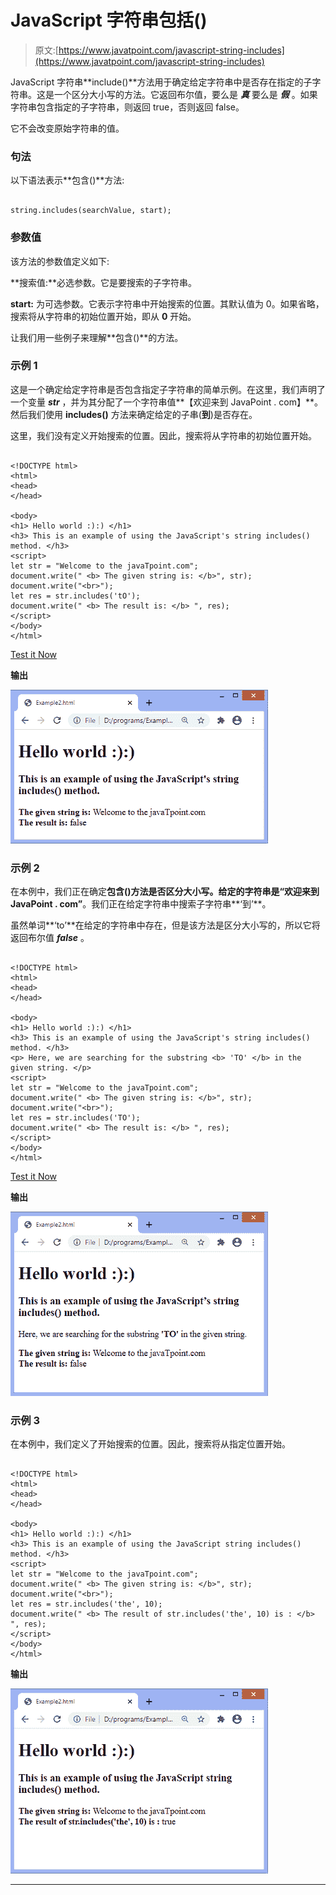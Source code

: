 # JavaScript 字符串包括()

> 原文:[https://www.javatpoint.com/javascript-string-includes](https://www.javatpoint.com/javascript-string-includes)

JavaScript 字符串**include()**方法用于确定给定字符串中是否存在指定的子字符串。这是一个区分大小写的方法。它返回布尔值，要么是 ***真*** 要么是 ***假*** 。如果字符串包含指定的子字符串，则返回 true，否则返回 false。

它不会改变原始字符串的值。

### 句法

以下语法表示**包含()**方法:

```

string.includes(searchValue, start);

```

### 参数值

该方法的参数值定义如下:

**搜索值:**必选参数。它是要搜索的子字符串。

**start:** 为可选参数。它表示字符串中开始搜索的位置。其默认值为 0。如果省略，搜索将从字符串的初始位置开始，即从 **0** 开始。

让我们用一些例子来理解**包含()**的方法。

### 示例 1

这是一个确定给定字符串是否包含指定子字符串的简单示例。在这里，我们声明了一个变量 ***str*** ，并为其分配了一个字符串值**【欢迎来到 JavaPoint . com】**。然后我们使用 **includes()** 方法来确定给定的子串(**到**)是否存在。

这里，我们没有定义开始搜索的位置。因此，搜索将从字符串的初始位置开始。

```

<!DOCTYPE html>
<html>
<head>
</head>

<body>
<h1> Hello world :):) </h1>
<h3> This is an example of using the JavaScript's string includes() method. </h3>
<script>
let str = "Welcome to the javaTpoint.com";  
document.write(" <b> The given string is: </b>", str);
document.write("<br>");
let res = str.includes('tO');
document.write(" <b> The result is: </b> ", res); 
</script>
</body>
</html>

```

[Test it Now](https://www.javatpoint.com/oprweb/test.jsp?filename=javascript-string-includes1)

**输出**

![JavaScript string includes()](img/9f21b3a9a37e36cc1f951edfbd8bcb2a.png)

### 示例 2

在本例中，我们正在确定**包含()**方法是否区分大小写。给定的字符串是**“欢迎来到 JavaPoint . com”**。我们正在给定字符串中搜索子字符串**‘到’**。

虽然单词**‘to’**在给定的字符串中存在，但是该方法是区分大小写的，所以它将返回布尔值 ***false*** 。

```

<!DOCTYPE html>
<html>
<head>
</head>

<body>
<h1> Hello world :):) </h1>
<h3> This is an example of using the JavaScript's string includes() method. </h3>
<p> Here, we are searching for the substring <b> 'TO' </b> in the given string. </p>
<script>
let str = "Welcome to the javaTpoint.com";  
document.write(" <b> The given string is: </b>", str);
document.write("<br>");
let res = str.includes('TO');
document.write(" <b> The result is: </b> ", res); 
</script>
</body>
</html>

```

[Test it Now](https://www.javatpoint.com/oprweb/test.jsp?filename=javascript-string-includes2)

**输出**

![JavaScript string includes()](img/c099ea281afda49d086ed11af697e233.png)

### 示例 3

在本例中，我们定义了开始搜索的位置。因此，搜索将从指定位置开始。

```

<!DOCTYPE html>
<html>
<head>
</head>

<body>
<h1> Hello world :):) </h1>
<h3> This is an example of using the JavaScript string includes() method. </h3>
<script>
let str = "Welcome to the javaTpoint.com";  
document.write(" <b> The given string is: </b>", str);
document.write("<br>");
let res = str.includes('the', 10);
document.write(" <b> The result of str.includes('the', 10) is : </b> ", res); 
</script>
</body>
</html>

```

**输出**

![JavaScript string includes()](img/c410a4867c7e743be0716f0814f5e876.png)

* * *